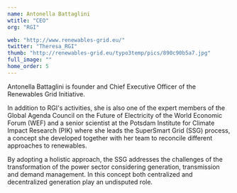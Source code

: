 ```yaml
---
name: Antonella Battaglini
wtitle: "CEO"
org: "RGI"

web: "http://www.renewables-grid.eu/"
twitter: "Theresa_RGI"
thumb: "http://renewables-grid.eu/typo3temp/pics/890c90b5a7.jpg"
full_image: ""
home_order: 5
---
```


Antonella Battaglini is founder and Chief Executive Officer of the Renewables Grid Initiative.

In addition to RGI's activities, she is also one of the expert members of the Global Agenda Council on the Future of Electricity of the World Economic Forum (WEF) and a senior scientist at the Potsdam Institute for Climate Impact Research (PIK) where she leads the SuperSmart Grid (SSG) process, a concept she developed together with her team to reconcile different approaches to renewables. 

By adopting a holistic approach, the SSG addresses the challenges of the transformation of the power sector considering generation, transmission and demand management. In this concept both centralized and decentralized generation play an undisputed role.